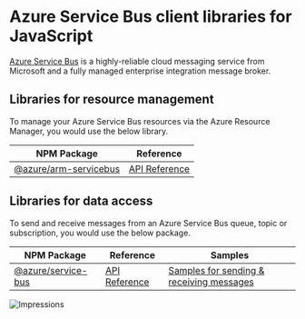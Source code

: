 # Azure Service Bus client libraries for JavaScript

[Azure Service Bus](https://azure.microsoft.com/services/service-bus/) is a highly-reliable cloud messaging service from Microsoft and a fully managed enterprise integration message broker. 

## Libraries for resource management

To manage your Azure Service Bus resources via the Azure Resource Manager, you would use the below library.

| NPM Package | Reference |
|--------------------------------------|---------------------------------------------------------------|
|    [@azure/arm-servicebus](http://npmjs.com/package/@azure/arm-servicebus)    |    [API Reference](https://docs.microsoft.com/en-us/javascript/api/@azure/arm-servicebus)    |

## Libraries for data access

To send and receive messages from an Azure Service Bus queue, topic or subscription, you would use the below package.

| NPM Package | Reference | Samples |
|--------------------------------------|---------------------------------------------------------------|---------------------------------------------------------------|
|    [@azure/service-bus](http://npmjs.com/package/@azure/service-bus)    |    [API Reference](https://docs.microsoft.com/en-us/javascript/api/@azure/service-bus)    | [Samples for sending & receiving messages](https://github.com/Azure/azure-sdk-for-js/tree/master/sdk/servicebus/service-bus/samples)


![Impressions](https://azure-sdk-impressions.azurewebsites.net/api/impressions/azure-sdk-for-js%2Fsdk%2Feventhub%2FREADME.png)
